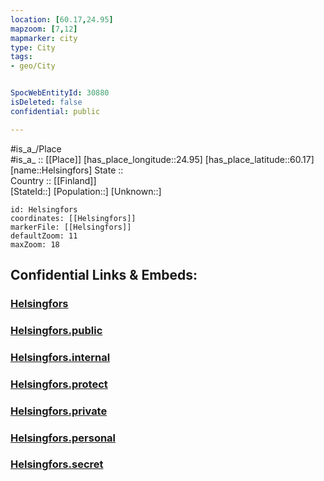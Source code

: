 ```yaml
---
location: [60.17,24.95] 
mapzoom: [7,12] 
mapmarker: city 
type: City
tags:
- geo/City


SpocWebEntityId: 30880
isDeleted: false
confidential: public

---
```

#is_a_/Place  
#is_a_ :: [[Place]] 
[has_place_longitude::24.95] 
[has_place_latitude::60.17] 
[name::Helsingfors] 
State ::  
Country :: [[Finland]]  
[StateId::] 
[Population::] 
[Unknown::] 


```leaflet
id: Helsingfors
coordinates: [[Helsingfors]] 
markerFile: [[Helsingfors]] 
defaultZoom: 11 
maxZoom: 18
```


## Confidential Links & Embeds: 

### [Helsingfors](/_Standards/Earth/Continent/Europe/Europe~North/Finland/Provinces~Finland/Southern_Finland/counties~Southern_Finland/Uusimaa/City/Helsingfors.md) 

### [Helsingfors.public](/_public/Earth/Continent/Europe/Europe~North/Finland/Provinces~Finland/Southern_Finland/counties~Southern_Finland/Uusimaa/City/Helsingfors.public.md) 

### [Helsingfors.internal](/_internal/Earth/Continent/Europe/Europe~North/Finland/Provinces~Finland/Southern_Finland/counties~Southern_Finland/Uusimaa/City/Helsingfors.internal.md) 

### [Helsingfors.protect](/_protect/Earth/Continent/Europe/Europe~North/Finland/Provinces~Finland/Southern_Finland/counties~Southern_Finland/Uusimaa/City/Helsingfors.protect.md) 

### [Helsingfors.private](/_private/Earth/Continent/Europe/Europe~North/Finland/Provinces~Finland/Southern_Finland/counties~Southern_Finland/Uusimaa/City/Helsingfors.private.md) 

### [Helsingfors.personal](/_personal/Earth/Continent/Europe/Europe~North/Finland/Provinces~Finland/Southern_Finland/counties~Southern_Finland/Uusimaa/City/Helsingfors.personal.md) 

### [Helsingfors.secret](/_secret/Earth/Continent/Europe/Europe~North/Finland/Provinces~Finland/Southern_Finland/counties~Southern_Finland/Uusimaa/City/Helsingfors.secret.md)

